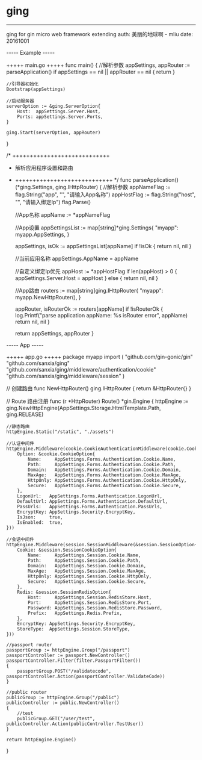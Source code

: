 # ging
--------------
ging for gin micro web framework extending
auth: 美丽的地球啊 - mliu
date: 20161001

----- Example -----

+++++ main.go +++++
func main() {
    //解析参数
    appSettings, appRouter := parseApplication()
    if appSettings == nil || appRouter == nil {
        return
    }

    //引导器初始化
    Bootstrap(appSettings)

    //启动服务器
    serverOption := &ging.ServerOption{
        Host:  appSettings.Server.Host,
        Ports: appSettings.Server.Ports,
    }

    ging.Start(serverOption, appRouter)
}

/* ++++++++++++++++++++++++++++
 * 解析应用程序设置和路由
 * ++++++++++++++++++++++++++++ */
func parseApplication() (*ging.Settings, ging.IHttpRouter) {
    //解析参数
    appNameFlag := flag.String("app", "", "请输入App名称")
    appHostFlag := flag.String("host", "", "请输入绑定Ip")
    flag.Parse()

    //App名称
    appName := *appNameFlag

    //App设置
    appSettingsList := map[string]*ging.Settings{
        "myapp": myapp.AppSettings,
    }

    appSettings, isOk := appSettingsList[appName]
    if !isOk {
        return nil, nil
    }

    //当前应用名称
    appSettings.AppName = appName

    //自定义绑定Ip优先
    appHost := *appHostFlag
    if len(appHost) > 0 {
        appSettings.Server.Host = appHost
    } else {
        return nil, nil
    }

    //App路由
    routers := map[string]ging.IHttpRouter{
        "myapp": myapp.NewHttpRouter(),
    }

    appRouter, isRouterOk := routers[appName]
    if !isRouterOk {
        log.Printf("parse application appName: %s isRouter error", appName)
        return nil, nil
    }

    return appSettings, appRouter
}


----- App -----

+++++ app.go +++++
package myapp
import (
    "github.com/gin-gonic/gin"
    "github.com/sanxia/ging"
    "github.com/sanxia/ging/middleware/authentication/cookie"
    "github.com/sanxia/ging/middleware/session"
)

// 创建路由
func NewHttpRouter() ging.IHttpRouter {
    return &HttpRouter{}
}

// Route 路由注册
func (r *HttpRouter) Route() *gin.Engine {
    httpEngine := ging.NewHttpEngine(AppSettings.Storage.HtmlTemplate.Path, ging.RELEASE)

    //静态路由
    httpEngine.Static("/static", "./assets")

    //认证中间件
    httpEngine.Middleware(cookie.CookieAuthenticationMiddleware(cookie.CookieExtend{
        Option: &cookie.CookieOption{
            Name:     AppSettings.Forms.Authentication.Cookie.Name,
            Path:     AppSettings.Forms.Authentication.Cookie.Path,
            Domain:   AppSettings.Forms.Authentication.Cookie.Domain,
            MaxAge:   AppSettings.Forms.Authentication.Cookie.MaxAge,
            HttpOnly: AppSettings.Forms.Authentication.Cookie.HttpOnly,
            Secure:   AppSettings.Forms.Authentication.Cookie.Secure,
        },
        LogonUrl:   AppSettings.Forms.Authentication.LogonUrl,
        DefaultUrl: AppSettings.Forms.Authentication.DefaultUrl,
        PassUrls:   AppSettings.Forms.Authentication.PassUrls,
        EncryptKey: AppSettings.Security.EncryptKey,
        IsJson:     true,
        IsEnabled:  true,
    }))

    //会话中间件
    httpEngine.Middleware(session.SessionMiddleware(&session.SessionOption{
        Cookie: &session.SessionCookieOption{
            Name:     AppSettings.Session.Cookie.Name,
            Path:     AppSettings.Session.Cookie.Path,
            Domain:   AppSettings.Session.Cookie.Domain,
            MaxAge:   AppSettings.Session.Cookie.MaxAge,
            HttpOnly: AppSettings.Session.Cookie.HttpOnly,
            Secure:   AppSettings.Session.Cookie.Secure,
        },
        Redis: &session.SessionRedisOption{
            Host:     AppSettings.Session.RedisStore.Host,
            Port:     AppSettings.Session.RedisStore.Port,
            Password: AppSettings.Session.RedisStore.Password,
            Prefix:   AppSettings.Redis.Prefix,
        },
        EncryptKey: AppSettings.Security.EncryptKey,
        StoreType:  AppSettings.Session.StoreType,
    }))

    //passport router
    passportGroup := httpEngine.Group("/passport")
    passportController := passport.NewController()
    passportController.Filter(filter.PassportFilter())
    {
        passportGroup.POST("/validatecode", passportController.Action(passportController.ValidateCode))
    }

    //public router
    publicGroup := httpEngine.Group("/public")
    publicController := public.NewController()
    {
        //test
        publicGroup.GET("/user/test", publicController.Action(publicController.TestUser))
    }

    return httpEngine.Engine()
}
